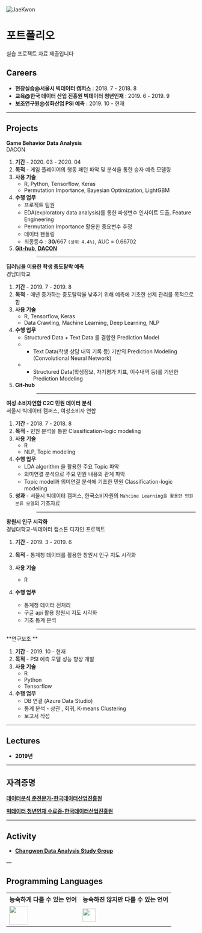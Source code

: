 <img alt="JaeKwon" src="https://img.shields.io/badge/Created%20by-JaeKwon-orange.svg?style=flat&colorA=E1523D&colorB=blue" />

# 포트폴리오 

실습 프로젝트 자료 제출입니다 


## Careers
* **현장실습@서울시 빅데이터 캠퍼스** : 2018. 7 - 2018. 8
* **교육@한국 데이터 산업 진흥원 빅데이터 청년인재** : 2019. 6 - 2019. 9
* **보조연구원@성화산업 PSI 예측** : 2019. 10 - 현재 

---

## Projects

**Game Behavior Data Analysis** <br>DACON
1. **기간** - 2020. 03 - 2020. 04
2. **목적** - 게임 플레이어의 행동 패턴 파악 및 분석을 통한 승자 예측 모델링
3. **사용 기술**
    * R, Python, Tensorflow, Keras
    * Permutation Importance, Bayesian Optimization, LightGBM
4. **수행 업무** 
    * 프로젝트 팀원  
    * EDA(exploratory data analysis)를 통한 파생변수 인사이트 도출, Feature Engineering
    * Permutation Importance 활용한 중요변수 추정 
    * 데이터 핸들링 
    * 최종등수 : <b>30</b>/667 `(상위 4.4%)`, AUC = 0.66702
5. <a href = "https://github.com/KimJiSeong1994/Game_Behavior_DataAnalysis_Comp."> <b>Git-hub</b></a>, <a href = "https://dacon.io/competitions/official/235583/leaderboard/"> <b>DACON</b></a>

>  > ---
**딥러닝을 이용한 학생 중도탈락 예측**<br>경남대학교 
1. **기간** - 2019. 7 - 2019. 8
2. **목적** - 매년 증가하는 중도탈락율 낮추기 위해 예측에 기초한 선제 관리를 목적으로 함  
3. **사용 기술**
    * R, Tensorflow, Keras
    * Data Crawling, Machine Learning, Deep Learning, NLP   
4. **수행 업무** 
    * Structured Data + Text Data 를 결합한 Prediction Model
    * - Text Data(학생 상담 내역 기록 등) 기반의 Prediction Modeling (Convolutional Neural Network)
    * - Structured Data(학생정보, 자기평가 지표, 이수내역 등)를 기반한 Prediction Modeling 
5. <b>Git-hub</b>


>  > ---
**여성 소비자연합 C2C 민원 데이터 분석**<br>서울시 빅데이터 캠퍼스, 여성소비자 연합

1. **기간** - 2018. 7 - 2018. 8
2. **목적** - 민원 분석을 통한 Classification-logic modeling  
3. **사용 기술**
    * R
    * NLP, Topic modeling    
4. **수행 업무** 
    * LDA algorithm 을 활용한 주요 Topic 파악
    * 의미연결 분석으로 주요 민원 내용의 관계 파악 
    * Topic model과 의미연결 분석에 기초한 민원 Classification-logic modeling
5. **성과** - 서울시 빅데이터 캠퍼스, 한국소비자원의 `Mahcine Learning을 활용한 민원분류 모델`의 기초자료 

>  > ---

**창원시 인구 시각화**<br>경남대학교-빅데이터 캡스톤 디자인 프로젝트

1. **기간** - 2019. 3 - 2019. 6
2. **목적** - 통계청 데이터를 활용한 창원시 인구 지도 시각화  
3. **사용 기술**
    * R
        
4. **수행 업무** 
    * 통계청 데이터 전처리 
    * 구글 api 활용 창원시 지도 시각화  
    * 기초 통계 분석
>  > ---

**연구보조 **<br> 

1. **기간** - 2019. 10 - 현재
2. **목적** - PSI 예측 모델 성능 향상 개발
3. **사용 기술**
    * R
    * Python 
    * Tensorflow
3. **수행 업무** 
    * DB 연결 (Azure Data Studio)
    * 통계 분석 - 상관 , 회귀, K-means Clustering
    * 보고서 작성   
   
---
## Lectures

* **2019년**
    
---

## 자격증명
<a href = "https://github.com/KIMJAEKWON-0729/Portfolio/blob/master/%EC%9E%90%EA%B2%A9%EC%A6%9D%EB%AA%85/%EB%8D%B0%EC%9D%B4%ED%84%B0%EB%B6%84%EC%84%9D%EC%A4%80%EC%A0%84%EB%AC%B8%EA%B0%80.pdf"> <b>데이터분석 준전문가-한국데이터산업진흥원</b></a>

<a href = "https://github.com/KIMJAEKWON-0729/Portfolio/blob/master/%EC%9E%90%EA%B2%A9%EC%A6%9D%EB%AA%85/%EB%B9%85%EB%A6%AC%EB%8D%94%20%EC%88%98%EB%A3%8C%EC%A6%9D.pdf"> <b>빅데이터 청년인재 수료증-한국데이터산업진흥원 </b></a>





---

## Activity
* <a href = "https://github.com/KimJiSeong1994/Data-Analysis_Study_Changwon"><b>Changwon Data Analysis Study Group</b></a> 

—

## Programming Languages

<table>
    <tr>
        <th>능숙하게 다룰 수 있는 언어</th>
        <th>능숙하진 않지만 다룰 수 있는 언어</th>
    </tr>
    <tr>
        <td><img src="https://www.r-project.org/logo/Rlogo.svg" height="50px"></td>
        <td><img src="https://upload.wikimedia.org/wikipedia/commons/c/c3/Python-logo-notext.svg" height="35px"></td>
    </tr>
<table>
